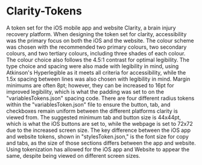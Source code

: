 # Clarity-Tokens
A token set for the iOS mobile app and website Clarity, a brain injury recovery platform. 
When designing the token set for clarity, accessibility was the primary focus on both the iOS and the website. The colour scheme was chosen with the recommended two primary colours, two secondary colours, and two tertiary colours, including three shades of each colour. The colour choice also follows the 4.5:1 contrast for optimal legibility. The type choice and spacing were also made with legibility in mind, using Atkinson's Hyperlegible as it meets all criteria for accessibility, while the 1.5x spacing between lines was also chosen with legibility in mind. Margin minimums are often 8pt; however, they can be increased to 16pt for improved legibility, which is what the padding was set to on the "variablesTokens.json" spacing code. There are four different radius tokens within the "variablesToken.json" file to ensure the button, tab, and checkboxes remain uniform between the different platforms clarity is viewed from. The suggested minimum tab and button size is 44x44pt, which is what the iOS buttons are set to, while the webpage is set to 72x72 due to the increased screen size. The key difference between the iOS app and website tokens, shown in "stylesToken.json," is the font size for copy and tabs, as the size of those sections differs between the app and website. Using tokenization has allowed for the iOS app and Website to appear the same, despite being viewed on different screen sizes. 
